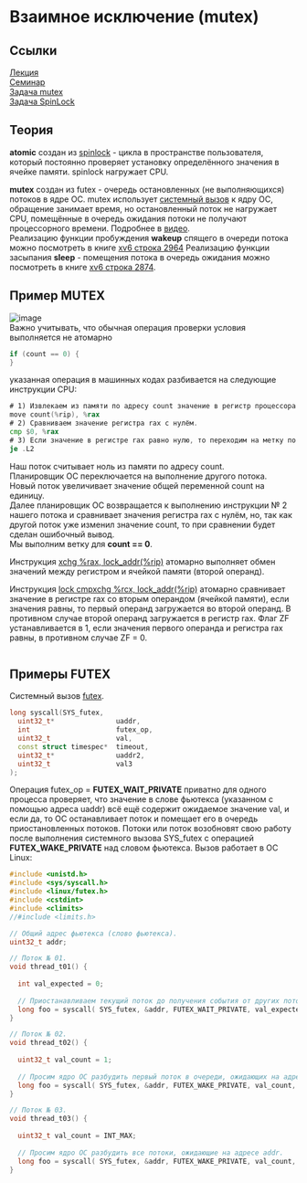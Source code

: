 # Взаимное исключение (mutex)

## Ссылки
[Лекция](https://youtu.be/fmcBo4E7qr0)  
[Семинар](https://youtu.be/QMM4GDSQya4)  
[Задача mutex](https://gitlab.com/Lipovsky/concurrency-course/-/tree/master/tasks/mutex/mutex)  
[Задача SpinLock](https://gitlab.com/Lipovsky/concurrency-course/-/tree/master/tasks/mutex/spinlock)  

## Теория

**atomic** создан из [spinlock](https://github.com/alzoi/C/blob/master/spinlock.md) - цикла в пространстве пользователя, который постоянно проверяет установку определённого значения в ячейке памяти. spinlock нагружает CPU.  

**mutex** создан из futex - очередь остановленных (не выполняющихся) потоков в ядре ОС.  mutex использует [системный вызов](https://man7.org/linux/man-pages/man2/futex.2.html) к ядру ОС, обращение занимает время, но остановленный поток не нагружает CPU, помещённые в очередь ожидания потоки не получают процессорного времени. Подробнее в [видео](https://youtu.be/xKqO04SN6C0?list=PLEJxKK7AcSEGPOCFtQTJhOElU44J_JAun&t=161).  
Реализацию функции пробуждения **wakeup** спящего в очереди потока можно посмотреть в книге [xv6 строка 2964](https://pdos.csail.mit.edu/6.828/2018/xv6/xv6-rev11.pdf)
Реализацию функции засыпания **sleep** - помещения потока в очередь ожидания можно посмотреть в книге [xv6 строка 2874](https://pdos.csail.mit.edu/6.828/2018/xv6/xv6-rev11.pdf).
## Пример MUTEX
![image](https://user-images.githubusercontent.com/20499566/191022425-daecacc9-779b-4245-abc6-11bd73d6f722.png)  
Важно учитывать, что обычная операция проверки условия выполняется не атомарно
```cpp
if (count == 0) {
}
```
указанная операция в машинных кодах разбивается на следующие инструкции CPU:
```asm
# 1) Извлекаем из памяти по адресу count значение в регистр процессора rax
move count(%rip), %rax
# 2) Сравниваем значение регистра rax с нулём.
cmp $0, %rax
# 3) Если значение в регистре rax равно нулю, то переходим на метку по адресу .L1
je .L2
```
Наш поток считывает ноль из памяти по адресу count.  
Планировщик ОС переключается на выполнение другого потока.  
Новый поток увеличивает значение общей переменной count на единицу.  
Далее планировщик ОС возвращается к выполнению инструкции № 2 нашего потока и сравнивает значения регистра rax с нулём, но, так как другой поток уже изменил значение count, то при сравнении будет сделан ошибочный вывод.  
Мы выполним ветку для **count == 0**.  

Инструкция [xchg %rax, lock_addr(%rip)](https://github.com/alzoi/C/blob/master/spinlock.md) атомарно выполняет обмен значений между регистром и ячейкой памяти (второй операнд).  

Инструкция [lock cmpxchg %rcx, lock_addr(%rip)](https://www.felixcloutier.com/x86/cmpxchg) атомарно сравнивает значение в регистре rax со вторым операндом (ячейкой памяти), если значения равны, то первый операнд загружается во второй операнд. В противном случае второй операнд загружается в регистр rax. 
Флаг ZF устанавливается в 1, если значения первого операнда и регистра rax равны, в противном случае ZF = 0.
```asm

```

## Примеры FUTEX
Системный вызов [futex](https://man7.org/linux/man-pages/man2/futex.2.html).
```cpp
long syscall(SYS_futex,
  uint32_t*               uaddr,
  int                     futex_op,
  uint32_t                val,
  const struct timespec*  timeout,
  uint32_t*               uaddr2,
  uint32_t                val3
);
```
Операция futex_op = **FUTEX_WAIT_PRIVATE** приватно для одного процесса проверяет, что значение в слове фьютекса (указанном с помощью адреса uaddr) всё ещё содержит ожидаемое значение val, и если да, то ОС останавливает поток и помещает его в очередь приостановленных потоков. Потоки или поток возобновят свою работу после выполнения системного вызова SYS_futex с операцией **FUTEX_WAKE_PRIVATE** над словом фьютекса.
Вызов работает в ОС Linux:  
```cpp
#include <unistd.h>
#include <sys/syscall.h>
#include <linux/futex.h>
#include <cstdint>
#include <climits>
//#include <limits.h>

// Общий адрес фьютекса (слово фьютекса).
uint32_t addr;  

// Поток № 01.
void thread_t01() {  
  
  int val_expected = 0;
  
  // Приостанавливаем текущий поток до получения события от других потоков.
  long foo = syscall( SYS_futex, &addr, FUTEX_WAIT_PRIVATE, val_expected, nullptr, nullptr, 0);
}

// Поток № 02.
void thread_t02() {  
  
  uint32_t val_count = 1;
  
  // Просим ядро ОС разбудить первый поток в очереди, ожидающих на адресе addr.
  long foo = syscall( SYS_futex, &addr, FUTEX_WAKE_PRIVATE, val_count, nullptr, nullptr, 0);
}

// Поток № 03.
void thread_t03() {  
  
  uint32_t val_count = INT_MAX;
  
  // Просим ядро ОС разбудить все потоки, ожидающие на адресе addr.
  long foo = syscall( SYS_futex, &addr, FUTEX_WAKE_PRIVATE, val_count, nullptr, nullptr, 0);
}

```
